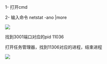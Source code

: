 1- 打开cmd

2- 输入命令 netstat -ano |more

![](D:\Users\admin\Desktop\private\notebook\img\端口使用查找.png)

找到3001端口对应的pid 11036

打开任务管理器，找到11306对应的进程，结束进程

![](D:\Users\admin\Desktop\private\notebook\img\端口占用--任务管理器.png)